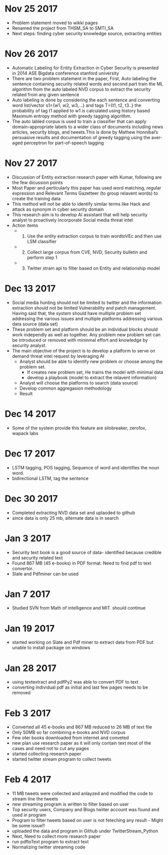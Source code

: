 # Nov 25 2017
* Problem statement moved to wikki pages
* Renamed the project from THSM_SA to SMTI_SA
* Next steps: finding cyber security knowledge source, extracting entities

# Nov 26 2017
* Automatic Labeling for Entity Extraction in Cyber Security is presented in 2014 ASE Bigdata conference stanford university
* There are two problem statement in the paper, First, Auto labeling the sentence containing security related words and second part train the ML algorithm from the auto labeled NVD corpus to extract the security related from any given sentence
* Auto labeling is done by considering the each sentence and converting word list/vector s1={w1, w2, w3,...} and tags T={t1, t2, t3..} the probability of tag t1 applied to w1 is calculated using history based Maximum entropy method with greedy tagging algorithm.
* The auto labled corpus is used to train a classifier that can apply domain-appropriate labels to a wider class of documents including news articles, security blogs, and tweets.This is done by Mathew Honnibal’s persuasive results and documentation of greedy tagging using the aver- aged perceptron for part-of-speech tagging

# Nov 27 2017
* Discussion of Entity extraction research paper with Kumar, following are the few dicussion points
* Most Paper and perticularly this paper has used word matching, regular expression and Relevant Terms Gazetteer (to group relavent words) to create the training data
* This method will not be able to identify similar terms like Hack and attack as synonym in cyber security domain
* This research aim is to develop  AI assistant that will help security analyst to proactively incorporate Social media threat intel 
* Action items 
    * 1. Use the entity extraction corpus to train wordtoVEc and then use LSM classifier
    * 2. Collect large corpus from CVE, NVD, Security bulletin and perform step 1
    * 3. Twitter stram api to filter based on Entity and relationship model

# Dec 13 2017
* Social media hunting should not be limited to twitter and the information extraction should not be limited Vulnerability and patch management. Having said that, the system should have multiple problem set addressing the various issues and multiple platforms addressing various data source (data set)
* These problem set and platform should be an individual blocks should work independly as well as together. Any problem new problem set can be introduced or removed with mininmal effort and knowledge by security analyst.
* The main objective of the project is to develop a platform to serve on demand threat intel request by leveraging AI
   * Analyst should be able to identify new problem or choose among the problem set.
      * If creates new problem set, He trains the model with minimal data
      * develop a playbook (model to extract the relavent information)
   * Analyst will choose the platforms to search (data source)
   * Develop common aggregasion methodology
   * Result

# Dec 14 2017
* Some of the system provide this feature are silobreaker, zerofox, wapack labs

# Dec 17 2017
* LSTM tagging, POS tagging, Sequence of word and identifies the noun word.
* bidirectional LSTM, tag the sentence
                 
# Dec 30 2017
* Completed extracting NVD data set and uplaoded to github
* since data is only 25 mb, alternate data is in search

# Jan 3 2017
* Security text book is a good source of data- identified because credible and security related text
* Found 867 MB (45 e-books) in PDF format. Need to find pdf to text convertor.
* Slate and Pdfminer can be used

# Jan 7 2017
* Studied SVN from Math of intelligence and MIT. should continue

# Jan 19 2017
* started working on Slate and Pdf miner to extract data from PDF but unable to install package on windows

# Jan 28 2017
* using textextract and pdfPy2 was able to convert PDF to text
* converting individual pdf as initial and last few pages needs to be removed

# Feb 3 2017 
* Converted all 45 e-books and 867 MB reduced to 26 MB of text file
* Only 50MB so far combining e-books and NVD corpus
* Few oter books downloaded from internet and conveted
* new plan use research paper as it will only contain text most of the cases and need not to cut any pages
* started collecting research paper
* started twitter stream program to collect tweets

# Feb 4 2017
* 11 MB tweets were collected and anlayzed and modified the code to stream line the tweets
* new streaming program is written to filter based on user
* Top security users, Company and Blogs twiiter account was found and used in program
* Program to filter tweets based on user is not feteching any result - Might be some issue!!
* uploaded the data and program in Github under TwitterStream_Python
* Next, Need to collect more research paper
* run pdftoText program to extract text
* Normalizing twitter streaming code
